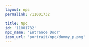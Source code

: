 ```yaml
---
layout: npc
permalink: /11001732

title: Npc
id: '11001732'
npc_name: 'Entrance Door'
icon_url: 'portrait/npc/dummy_p.png'
---
```

